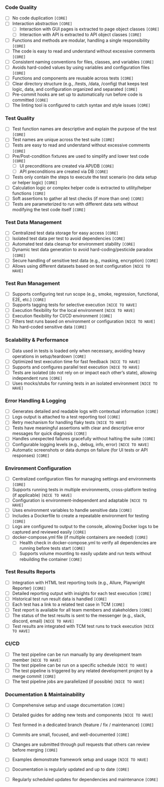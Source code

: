 ### Code Quality
- [ ] No code duplication `[CORE]`
- [ ] Interaction abstraction `[CORE]`
  - [ ] Interaction with GUI pages is extracted to page object classes `[CORE]`
  - [ ] Interaction with API is extracted to API object classes `[CORE]`
- [ ] Functions and methods are modular, handling a single responsibility `[CORE]`
- [ ] The code is easy to read and understand without excessive comments `[CORE]`
- [ ] Consistent naming conventions for files, classes, and variables `[CORE]`
- [ ] Avoids hard-coded values by using variables and configuration files `[CORE]`
- [ ] Functions and components are reusable across tests `[CORE]`
- [ ] Clear directory structure (e.g., /tests, /data, /config) that keeps test logic, data, and configuration organized and separated `[CORE]`
- [ ] Pre-commit hooks are set up to automatically run before code is committed `[CORE]`
- [ ] The linting tool is configured to catch syntax and style issues `[CORE]`

### Test Quality
- [ ] Test function names are descriptive and explain the purpose of the test `[CORE]`
- [ ] Test names are unique across the test suite `[CORE]`
- [ ] Tests are easy to read and understand without excessive comments `[CORE]`
- [ ] Pre/Post-condition fixtures are used to simplify and lower test code `[CORE]`
  - [ ] UI preconditions are created via API/DB `[CORE]`
  - [ ] API preconditions are created via DB `[CORE]`
- [ ] Tests only contain the steps to execute the test scenario (no data setup or helper logic) `[CORE]`
- [ ] Calculation logic or complex helper code is extracted to utility/helper functions `[CORE]`
- [ ] Soft assertions to gather all test checks (if more than one) `[CORE]`
- [ ] Tests are parameterized to run with different data sets without modifying the test code itself `[CORE]`

### Test Data Management
- [ ] Centralized test data storage for easy access `[CORE]`
- [ ] Isolated test data per test to avoid dependencies `[CORE]`
- [ ] Automated test data cleanup for environment stability `[CORE]`
- [ ] Dynamic test data generation to avoid hard-coding/pesticide paradox `[CORE]`
- [ ] Secure handling of sensitive test data (e.g., masking, encryption) `[CORE]`
- [ ] Allows using different datasets based on test configuration `[NICE TO HAVE]`

### Test Run Management
- [ ] Supports configuring test run scope (e.g., smoke, regression, functional, E2E, etc.) `[CORE]`
- [ ] Supports tagging tests for selective execution `[NICE TO HAVE]`
- [ ] Execution flexibility for the local environment `[NICE TO HAVE]`
- [ ] Execution flexibility for CI/CD environment `[CORE]`
- [ ] Filters test runs based on environment or configuration `[NICE TO HAVE]`
- [ ] No hard-coded sensitive data `[CORE]`

### Scalability & Performance
- [ ] Data used in tests is loaded only when necessary, avoiding heavy operations in setup/teardown `[CORE]`
- [ ] Optimized test execution time for fast feedback `[NICE TO HAVE]`
- [ ] Supports and configures parallel test execution `[NICE TO HAVE]`
- [ ] Tests are isolated (do not rely on or impact each other’s state), allowing independent runs `[CORE]`
- [ ] Uses mocks/stubs for running tests in an isolated environment `[NICE TO HAVE]`

### Error Handling & Logging
- [ ] Generates detailed and readable logs with contextual information `[CORE]`
- [ ] Logs output is attached to a test reporting tool `[CORE]`
- [ ] Retry mechanism for handling flaky tests `[NICE TO HAVE]`
- [ ] Tests have meaningful assertions with clear and descriptive error messages for quick diagnosis `[CORE]`
- [ ] Handles unexpected failures gracefully without halting the suite `[CORE]`
- [ ] Configurable logging levels (e.g., debug, info, error) `[NICE TO HAVE]`
- [ ] Automatic screenshots or data dumps on failure (for UI tests or API responses) `[CORE]`

### Environment Configuration
- [ ] Centralized configuration files for managing settings and environments `[CORE]`
- [ ] Supports running tests in multiple environments, cross-platform testing (if applicable) `[NICE TO HAVE]`
- [ ] Configuration is environment-independent and adaptable `[NICE TO HAVE]`
- [ ] Uses environment variables to handle sensitive data `[CORE]`
- [ ] Includes a Dockerfile to create a repeatable environment for testing `[CORE]`
- [ ] Logs are configured to output to the console, allowing Docker logs to be captured and reviewed easily `[CORE]`
- [ ] docker-compose.yml file (if multiple containers are needed) `[CORE]`
  - [ ] Health check in docker-compose.yml to verify all dependencies are running before tests start `[CORE]`
  - [ ] Supports volume mounting to easily update and run tests without rebuilding the container `[CORE]`

### Test Results Reports
- [ ] Integration with HTML test reporting tools (e.g., Allure, Playwright Reporter) `[CORE]`
- [ ] Detailed reporting output with insights for each test execution `[CORE]`
- [ ] Historical test run result data is handled `[CORE]`
- [ ] Each test has a link to a related test case in TCM `[CORE]`
- [ ] Test report is available for all team members and stakeholders `[CORE]`
- [ ] The status of the test results is sent to the messenger (e.g., slack, discord, email) `[NICE TO HAVE]`
- [ ] Test results are integrated with TCM test runs to track execution `[NICE TO HAVE]`

### CI/CD
- [ ] The test pipeline can be run manually by any development team member `[NICE TO HAVE]`
- [ ] The test pipeline can be run on a specific schedule `[NICE TO HAVE]`
- [ ] The test pipeline is triggered by any related development project by a merge commit `[CORE]`
- [ ] The test pipeline jobs are parallelized (if possible) `[NICE TO HAVE]`

### Documentation & Maintainability
- [ ] Comprehensive setup and usage documentation `[CORE]`
- [ ] Detailed guides for adding new tests and components `[NICE TO HAVE]`
- [ ] Test formed in a dedicated branch (feature / fix / maintenance) `[CORE]`
- [ ] Commits are small, focused, and well-documented `[CORE]`
- [ ] Changes are submitted through pull requests that others can review before merging `[CORE]`
- [ ] Examples demonstrate framework setup and usage `[NICE TO HAVE]`
- [ ] Documentation is regularly updated and up to date `[CORE]`
- [ ] Regularly scheduled updates for dependencies and maintenance `[CORE]`
	
